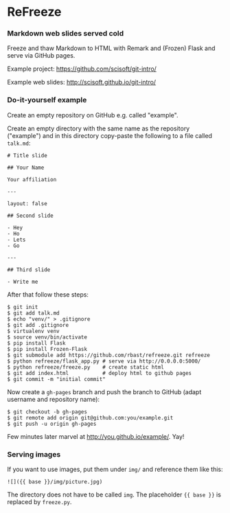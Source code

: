 
# ReFreeze

### Markdown web slides served cold

Freeze and thaw Markdown to HTML with Remark and (Frozen) Flask
and serve via GitHub pages.

Example project: https://github.com/scisoft/git-intro/

Example web slides: http://scisoft.github.io/git-intro/

### Do-it-yourself example

Create an empty repository on GitHub e.g. called "example".

Create an empty directory with the same name as the repository
("example") and in this directory copy-paste the following
to a file called `talk.md`:

```
# Title slide

## Your Name

Your affiliation

---

layout: false

## Second slide

- Hey
- Ho
- Lets
- Go

---

## Third slide

- Write me
```

After that follow these steps:

```shell
$ git init
$ git add talk.md
$ echo "venv/" > .gitignore
$ git add .gitignore
$ virtualenv venv
$ source venv/bin/activate
$ pip install Flask
$ pip install Frozen-Flask
$ git submodule add https://github.com/rbast/refreeze.git refreeze
$ python refreeze/flask_app.py # serve via http://0.0.0.0:5000/
$ python refreeze/freeze.py    # create static html
$ git add index.html           # deploy html to github pages
$ git commit -m "initial commit"
```

Now create a `gh-pages` branch and push the branch to GitHub
(adapt username and repository name):

```shell
$ git checkout -b gh-pages
$ git remote add origin git@github.com:you/example.git
$ git push -u origin gh-pages
```

Few minutes later marvel at http://you.github.io/example/. Yay!

### Serving images

If you want to use images,
put them under `img/` and reference them like this:

```
![]({{ base }}/img/picture.jpg)
```

The directory does not have to be called `img`.
The placeholder `{{ base }}` is replaced by `freeze.py`.
